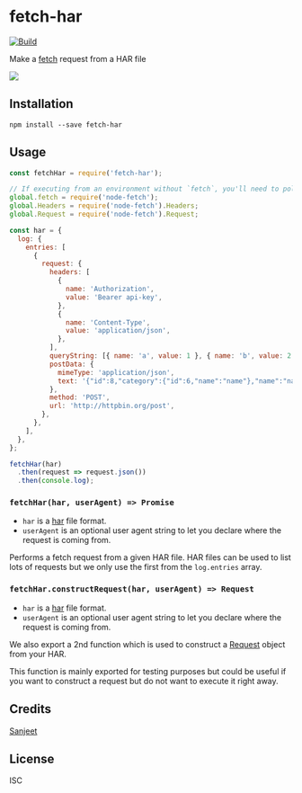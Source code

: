 # fetch-har
[![Build](https://github.com/readmeio/fetch-har/workflows/Node%20CI/badge.svg)](https://github.com/readmeio/fetch-har)

Make a [fetch](https://developer.mozilla.org/en-US/docs/Web/API/Fetch_API) request from a HAR file

[![](https://d3vv6lp55qjaqc.cloudfront.net/items/1M3C3j0I0s0j3T362344/Untitled-2.png)](https://readme.io)

## Installation

```
npm install --save fetch-har
```

## Usage
```js
const fetchHar = require('fetch-har');

// If executing from an environment without `fetch`, you'll need to polyfill
global.fetch = require('node-fetch');
global.Headers = require('node-fetch').Headers;
global.Request = require('node-fetch').Request;

const har = {
  log: {
    entries: [
      {
        request: {
          headers: [
            {
              name: 'Authorization',
              value: 'Bearer api-key',
            },
            {
              name: 'Content-Type',
              value: 'application/json',
            },
          ],
          queryString: [{ name: 'a', value: 1 }, { name: 'b', value: 2 }],
          postData: {
            mimeType: 'application/json',
            text: '{"id":8,"category":{"id":6,"name":"name"},"name":"name"}',
          },
          method: 'POST',
          url: 'http://httpbin.org/post',
        },
      },
    ],
  },
};

fetchHar(har)
  .then(request => request.json())
  .then(console.log);
```

### `fetchHar(har, userAgent) => Promise`

- `har` is a [har](https://en.wikipedia.org/wiki/.har) file format.
- `userAgent` is an optional user agent string to let you declare where the request is coming from.

Performs a fetch request from a given HAR file. HAR files can be used to list lots of requests but we only use the first from the `log.entries` array.

### `fetchHar.constructRequest(har, userAgent) => Request`

- `har` is a [har](https://en.wikipedia.org/wiki/.har) file format.
- `userAgent` is an optional user agent string to let you declare where the request is coming from.

We also export a 2nd function which is used to construct a [Request](https://developer.mozilla.org/en-US/docs/Web/API/Request) object from your HAR.

This function is mainly exported for testing purposes but could be useful if you want to construct
a request but do not want to execute it right away.

## Credits
[Sanjeet](https://github.com/uppal101/)

## License

ISC
